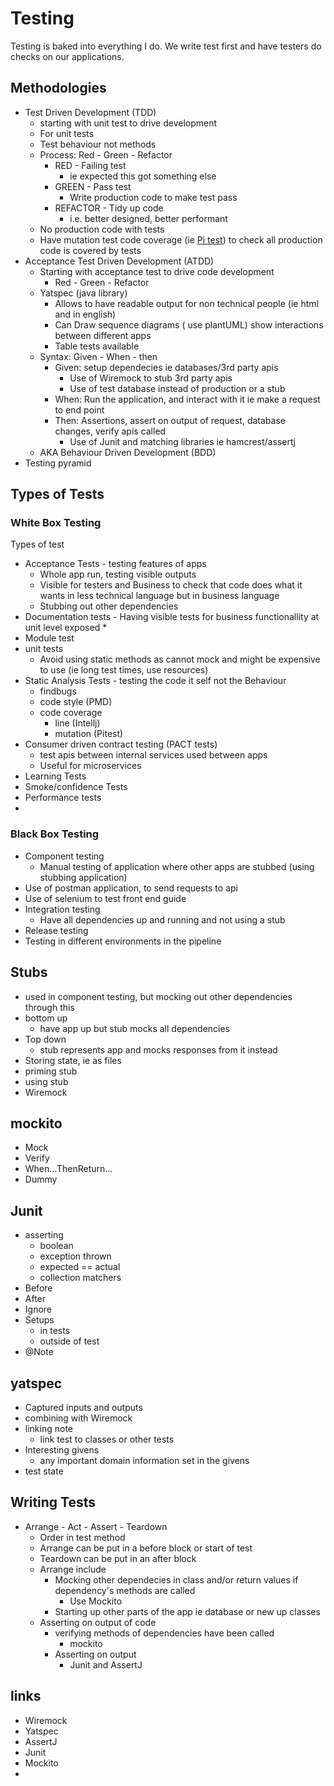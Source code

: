 # Testing

Testing is baked into everything I do. We write test first and have testers do checks on our applications.

## Methodologies

* Test Driven Development (TDD)
  * starting with unit test to drive development
  * For unit tests
  * Test behaviour not methods
  * Process: Red - Green - Refactor
    * RED - Failing test
      * ie expected this got something else
    * GREEN - Pass test
      * Write production code to make test pass
    * REFACTOR - Tidy up code
      * i.e. better designed, better performant
  * No production code with tests
  * Have mutation test code coverage (ie [Pi test](http://pitest.org/)) to check all production code is covered by tests
* Acceptance Test Driven Development (ATDD)
  * Starting with acceptance test to drive code development
    * Red - Green - Refactor
  * Yatspec (java library)
    * Allows to have readable output for non technical people (ie html and in english)
    * Can Draw sequence diagrams ( use plantUML) show interactions between different apps
    * Table tests available
  * Syntax: Given - When - then
    * Given: setup dependecies ie databases/3rd party apis
      * Use of Wiremock to stub 3rd party apis
      * Use of test database instead of production or a stub
    * When: Run the application, and interact with it ie make a request to end point
    * Then: Assertions, assert on output of request, database changes, verify apis called
      * Use of Junit and matching libraries ie hamcrest/assertj
  * AKA Behaviour Driven Development (BDD)
* Testing pyramid

## Types of Tests

### White Box Testing

Types of test

* Acceptance Tests - testing features of apps
  * Whole app run, testing visible outputs
  * Visible for testers and Business to check that code does what it wants in less technical language but in business language
  * Stubbing out other dependencies
* Documentation tests - Having visible tests for business functionallity at unit level exposed
  *
* Module test
* unit tests
  * Avoid using static methods as cannot mock and might be expensive to use (ie long test times, use resources)
* Static Analysis Tests - testing the code it self not the Behaviour
  * findbugs
  * code style (PMD)
  * code coverage
    * line (Intellj)
    * mutation (Pitest)
* Consumer driven contract testing (PACT tests)
  * test apis between internal services used between apps
  * Useful for microservices
* Learning Tests
* Smoke/confidence Tests
* Performance tests
*

### Black Box Testing

* Component testing
  * Manual testing of application where other apps are stubbed (using stubbing application)
* Use of postman application, to send requests to api
* Use of selenium to test front end  guide
* Integration testing
  * Have all dependencies up and running and not using a stub
* Release testing
* Testing in different environments in the pipeline

## Stubs

- used in component testing, but mocking out other dependencies through this
- bottom up
  - have app up but stub mocks all dependencies
- Top down
  - stub represents app and mocks responses from it instead
- Storing state, ie as files
- priming stub
- using stub
- Wiremock

## mockito

* Mock
* Verify
* When...ThenReturn...
* Dummy

## Junit

- asserting
  - boolean
  - exception thrown
  - expected == actual
  - collection matchers
- Before
- After
- Ignore
- Setups
  - in tests
  - outside of test
- @Note

## yatspec

* Captured inputs and outputs
* combining with Wiremock
* linking note
  * link test to classes or other tests
* Interesting givens
  * any important domain information set in the givens
* test state


## Writing Tests

* Arrange - Act - Assert - Teardown
  * Order in test method
  * Arrange can be put in a before block or start of test
  * Teardown can be put in an after block
  * Arrange include
    * Mocking other dependecies in class and/or return values if dependency's methods are called
      * Use Mockito
    * Starting up other parts of the app ie database or new up classes
  * Asserting on output of code
    * verifying methods of dependencies have been called
      * mockito
    * Asserting on output
      * Junit and AssertJ


## links

* Wiremock
* Yatspec
* AssertJ
* Junit
* Mockito
*
